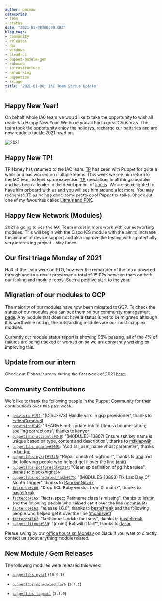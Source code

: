 ```yaml
---
author: pmcmaw
categories:
- team
- status
date: "2021-01-08T00:00:00Z"
blog_tags:
- community
- releases
- dsc
- windows
- cloud-ci
- puppet-module-gem
- rubocop
- infrastructure
- networking
- puppetize
- triage
title: '2021-01-08: IAC Team Status Update'
---
```


## Happy New Year!

On behalf whole IAC team we would like to take the opportunity to wish all readers a Happy New Year! We hope you all had a great Christmas. The team took the opportunity enjoy the holidays, recharge our batteries and are now ready to tackle 2021 head on.

![2021](/devx/assets/2020-01-08-status-update/2021.jpg)

## Happy New TP!

TP Honey has returned to the IAC team. [TP][TP] has been with Puppet for quite a while and has worked on multiple teams. This week we see him return to the IAC team to lend some expertise. [TP][TP] specialises in all things modules and has been a leader in the development of [litmus][litmus]. We are so delighted to have him onboard with us and you will see him around a lot more. You may recognise [TP][TP] as he has done some pretty cool Puppetize talks. Check out one of my favourites called [Litmus and PDK][litmus_and_pdk].

## Happy New Network (Modules)

2021 is going to see the IAC Team invest in more work with our networking modules. This will begin with the Cisco IOS module with the aim to increase the amount of device support and also improve the testing with a potentially very interesting project - stay tuned!

## Our first triage Monday of 2021

Half of the team were on PTO, however the remainder of the team powered through and as a result processed a total of 15 PRs between them on both our tooling and module repos. Such a positive start to the year.

## Migration of our modules to GCP

The majority of our modules have now been migrated to GCP. To check the status of our modules you can see them on our [community management page][community_management]. Any module that does not have a status is yet to be migrated although it is worthwhile noting, the outstanding modules are our most complex modules.

Currently our module status report is showing 96% passing, all of the 4% of failures are being tracked or worked on so we are constantly working on improving this.

## Update from our intern

Check out Dishas journey during the first week of 2021 [here](https://puppetlabs.github.io/iac/docs/life_of_intern.html).

## Community Contributions

We'd like to thank the following people in the Puppet Community for their contributions over this past week:

- [`provision#152`][provision-pr-152]: "(CISC-973) Handle vars in gcp provisioner", thanks to [HelenCampbell][HelenCampbell]
- [`provision#149`][provision-pr-149]: "README.md: update link to Litmus documentation; spelling corrections", thanks to [kenyon][kenyon]
- [`puppetlabs-accounts#340`][puppetlabs-accounts-pr-340]: "(MODULES-10867) Ensure ssh key name is unique based on type, content and description", thanks to [mdklapwijk][mdklapwijk]
- [`puppetlabs-apache#2093`][puppetlabs-apache-pr-2093]: "Add ssl_user_name vhost parameter", thanks to [bodgit][bodgit]
- [`puppetlabs-mysql#1348`][puppetlabs-mysql-pr-1348]: "Repair check of logbindir", thanks to [qha][qha] and the following people who helped get it over the line ([gnif][gnif])
- [`puppetlabs-postgresql#1214`][puppetlabs-postgresql-pr-1214]: "Clean up definition of pg_hba rules", thanks to [blackknight36][blackknight36]
- [`puppetlabs-scheduled_task#175`][puppetlabs-scheduled_task-pr-175]: "(MODULES-10893) Fix Last Day Of Month Trigger", thanks to [RandomNoun7][RandomNoun7]
- [`facterdb#166`][facterdb-pr-166]: "Drop EOL Ruby version from CI matrix", thanks to [bastelfreak][bastelfreak]
- [`facterdb#165`][facterdb-pr-165]: "facts_spec: Pathname class is missing", thanks to [lelutin][lelutin] and the following people who helped get it over the line ([mcanevet][mcanevet])
- [`facterdb#163`][facterdb-pr-163]: "release 1.6.0", thanks to [bastelfreak][bastelfreak] and the following people who helped get it over the line ([mcanevet][mcanevet])
- [`facterdb#162`][facterdb-pr-162]: "Archlinux: Update fact sets", thanks to [bastelfreak][bastelfreak]
- [`puppet_litmus#360`][puppet_litmus-pr-360]: "(maint) But will it fail?", thanks to [da-ar][da-ar]

Please swing by our [office hours on Monday](https://puppet.com/community/office-hours/) on Slack if you want to directly contact us about anything module related.

## New Module / Gem Releases

The following modules were released this week:

- [`puppetlabs-mysql`][puppetlabs-mysql] (`10.9.1`)
- [`puppetlabs-scheduled_task`][puppetlabs-scheduled_task] (`2.3.1`)
- [`puppetlabs-tagmail`][puppetlabs-tagmail] (`3.5.0`)

  [puppetlabs-mysql]: http://github.com/puppetlabs/puppetlabs-mysql
  [puppetlabs-scheduled_task]: https://github.com/puppetlabs/puppetlabs-scheduled_task
  [puppetlabs-tagmail]: https://github.com/puppetlabs/puppetlabs-tagmail/
  [provision-pr-152]: https://github.com/puppetlabs/provision/pull/152
  [HelenCampbell]: https://github.com/HelenCampbell
  [provision-pr-149]: https://github.com/puppetlabs/provision/pull/149
  [kenyon]: https://github.com/kenyon
  [puppetlabs-accounts-pr-340]: https://github.com/puppetlabs/puppetlabs-accounts/pull/340
  [mdklapwijk]: https://github.com/mdklapwijk
  [puppetlabs-apache-pr-2093]: https://github.com/puppetlabs/puppetlabs-apache/pull/2093
  [bodgit]: https://github.com/bodgit
  [puppetlabs-mysql-pr-1348]: https://github.com/puppetlabs/puppetlabs-mysql/pull/1348
  [qha]: https://github.com/qha
  [gnif]: https://github.com/gnif
  [puppetlabs-postgresql-pr-1214]: https://github.com/puppetlabs/puppetlabs-postgresql/pull/1214
  [blackknight36]: https://github.com/blackknight36
  [puppetlabs-scheduled_task-pr-175]: https://github.com/puppetlabs/puppetlabs-scheduled_task/pull/175
  [RandomNoun7]: https://github.com/RandomNoun7
  [facterdb-pr-166]: https://github.com/camptocamp/facterdb/pull/166
  [bastelfreak]: https://github.com/bastelfreak
  [facterdb-pr-165]: https://github.com/camptocamp/facterdb/pull/165
  [lelutin]: https://github.com/lelutin
  [mcanevet]: https://github.com/mcanevet
  [facterdb-pr-163]: https://github.com/camptocamp/facterdb/pull/163
  [facterdb-pr-162]: https://github.com/camptocamp/facterdb/pull/162
  [puppet_litmus-pr-360]: https://github.com/puppetlabs/puppet_litmus/pull/360
  [da-ar]: https://github.com/da-ar
  [litmus]: https://github.com/puppetlabs/puppet_litmus
  [litmus_and_pdk]: https://www.youtube.com/watch?v=FYfR7ZEGHoE
  [community_management]: https://puppetlabs.github.io/community_management/


  [Adrian]:             https://github.com/adrianiurca
  [Ben]:                https://github.com/binford2k
  [Ciaran]:             https://github.com/sanfrancrisko
  [Daiana]:             https://github.com/daianamezdrea
  [Danny]:              https://github.com/carabasdaniel
  [DavidSchmitt]:       https://github.com/DavidS
  [DavidSwan]:          https://github.com/david22swan
  [Disha]:              https://github.com/Disha-maker
  [Lore]:               https://github.com/lionce
  [Michael]:            https://github.com/michaeltlombardi
  [Paula]:              https://github.com/pmcmaw
  [Sheena]:             https://github.com/sheenaajay
  [Supported Modules]:  https://puppetlabs.github.io/iac/modules/
  [TP]:                 https://github.com/tphoney
  [Tools]:              https://puppetlabs.github.io/iac/tools/

